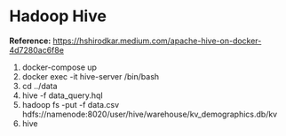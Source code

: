 # Hadoop Hive
**Reference:** https://hshirodkar.medium.com/apache-hive-on-docker-4d7280ac6f8e


1. docker-compose up
2. docker exec -it hive-server /bin/bash
3. cd ../data
4. hive -f data_query.hql
5. hadoop fs -put -f data.csv hdfs://namenode:8020/user/hive/warehouse/kv_demographics.db/kv
6. hive

